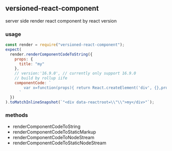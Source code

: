 ## versioned-react-component

server side render react component by react version

### usage

```js
const render = require("versioned-react-component");
expect(
  render.renderComponentCodeToString({
    props: {
      title: "my"
    },
    // version:'16.9.0', // currently only support 16.9.0
    // build by rollup iife
    componentCode: `
        var x=function(props){ return React.createElement('div', {},props.title);};
      `
  })
).toMatchInlineSnapshot(`"<div data-reactroot=\\"\\">my</div>"`);
```

### methods

- renderComponentCodeToString
- renderComponentCodeToStaticMarkup
- renderComponentCodeToNodeStream
- renderComponentCodeToStaticNodeStream

